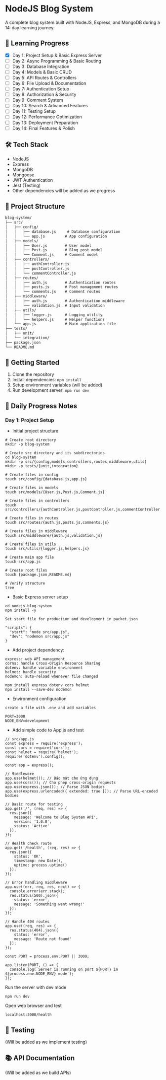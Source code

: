 # NodeJS Blog System

A complete blog system built with NodeJS, Express, and MongoDB during a 14-day learning journey.

## 🚀 Learning Progress
- [x] Day 1: Project Setup & Basic Express Server
- [ ] Day 2: Async Programming & Basic Routing
- [ ] Day 3: Database Integration
- [ ] Day 4: Models & Basic CRUD
- [ ] Day 5: API Routes & Controllers
- [ ] Day 6: File Upload & Documentation
- [ ] Day 7: Authentication Setup
- [ ] Day 8: Authorization & Security
- [ ] Day 9: Comment System
- [ ] Day 10: Search & Advanced Features
- [ ] Day 11: Testing Setup
- [ ] Day 12: Performance Optimization
- [ ] Day 13: Deployment Preparation
- [ ] Day 14: Final Features & Polish

## 🛠 Tech Stack
- NodeJS
- Express
- MongoDB
- Mongoose
- JWT Authentication
- Jest (Testing)
- Other dependencies will be added as we progress

## 📁 Project Structure
```markdown
blog-system/
├── src/
│   ├── config/
│   │   ├── database.js     # Database configuration
│   │   └── app.js         # App configuration
│   ├── models/
│   │   ├── User.js        # User model
│   │   ├── Post.js        # Blog post model
│   │   └── Comment.js     # Comment model
│   ├── controllers/
│   │   ├── authController.js
│   │   ├── postController.js
│   │   └── commentController.js
│   ├── routes/
│   │   ├── auth.js        # Authentication routes
│   │   ├── posts.js       # Post management routes
│   │   └── comments.js    # Comment routes
│   ├── middleware/
│   │   ├── auth.js        # Authentication middleware
│   │   └── validation.js  # Input validation
│   ├── utils/
│   │   ├── logger.js      # Logging utility
│   │   └── helpers.js     # Helper functions
│   └── app.js             # Main application file
├── tests/
│   ├── unit/
│   └── integration/
├── package.json
└── README.md
```

## 🚦 Getting Started
1. Clone the repository
2. Install dependencies: `npm install`
3. Setup environment variables (will be added)
4. Run development server: `npm run dev`

## 📝 Daily Progress Notes
### Day 1: Project Setup
- Initial project structure
```
# Create root directory
mkdir -p blog-system

# Create src directory and its subdirectories
cd blog-system
mkdir -p src/{config,models,controllers,routes,middleware,utils}
mkdir -p tests/{unit,integration}

# Create files in config
touch src/config/{database.js,app.js}

# Create files in models
touch src/models/{User.js,Post.js,Comment.js}

# Create files in controllers
touch src/controllers/{authController.js,postController.js,commentController.js}

# Create files in routes
touch src/routes/{auth.js,posts.js,comments.js}

# Create files in middleware
touch src/middleware/{auth.js,validation.js}

# Create files in utils
touch src/utils/{logger.js,helpers.js}

# Create main app file
touch src/app.js

# Create root files
touch {package.json,README.md}

# Verify structure
tree

```
- Basic Express server setup
```
cd nodejs-blog-system
npm install -y

```
```
Set start file for production and development in packet.json

"scripts": {
  "start": "node src/app.js",
  "dev": "nodemon src/app.js"
}

```
- Add project dependency:
```
express: web API management 
corns: handle Cross-Origin Resource Sharing
dotenv: handle variable environment
helmet: handle security
nodemon: auto-reload whenever file changed

npm install express dotenv cors helmet
npm install --save-dev nodemon

```

- Environment configuration
```
create a file with .env and add variables

PORT=3000
NODE_ENV=development

```
  
- Add simple code to App.js and test
```
// src/app.js
const express = require('express');
const cors = require('cors');
const helmet = require('helmet');
require('dotenv').config();

const app = express();

// Middleware
app.use(helmet()); // Bảo mật cho ứng dụng
app.use(cors()); // Cho phép cross-origin requests
app.use(express.json()); // Parse JSON bodies
app.use(express.urlencoded({ extended: true })); // Parse URL-encoded bodies

// Basic route for testing
app.get('/', (req, res) => {
  res.json({
    message: 'Welcome to Blog System API',
    version: '1.0.0',
    status: 'Active'
  });
});

// Health check route
app.get('/health', (req, res) => {
  res.json({
    status: 'OK',
    timestamp: new Date(),
    uptime: process.uptime()
  });
});

// Error handling middleware
app.use((err, req, res, next) => {
  console.error(err.stack);
  res.status(500).json({
    status: 'error',
    message: 'Something went wrong!'
  });
});

// Handle 404 routes
app.use((req, res) => {
  res.status(404).json({
    status: 'error',
    message: 'Route not found'
  });
});

const PORT = process.env.PORT || 3000;

app.listen(PORT, () => {
  console.log(`Server is running on port ${PORT} in ${process.env.NODE_ENV} mode`);
});
```
Run the server with dev mode

```
npm run dev
```
Open web browser and test
```
localhost:3000/health
```

## 🧪 Testing
(Will be added as we implement testing)

## 📚 API Documentation
(Will be added as we build APIs)
